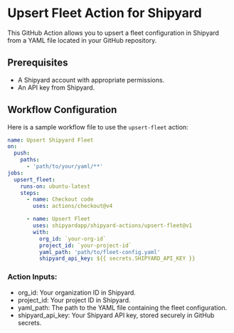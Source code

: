 # Upsert Fleet Action for Shipyard

This GitHub Action allows you to upsert a fleet configuration in Shipyard from a YAML file located in your GitHub repository.

## Prerequisites

- A Shipyard account with appropriate permissions.
- An API key from Shipyard.

## Workflow Configuration

Here is a sample workflow file to use the `upsert-fleet` action:

```yaml
name: Upsert Shipyard Fleet
on:
  push:
    paths:
      - 'path/to/your/yaml/**'
jobs:
  upsert_fleet:
    runs-on: ubuntu-latest
    steps:
      - name: Checkout code
        uses: actions/checkout@v4

      - name: Upsert Fleet
        uses: shipyardapp/shipyard-actions/upsert-fleet@v1
        with:
          org_id: `your-org-id`
          project_id: `your-project-id`
          yaml_path: 'path/to/fleet-config.yaml'
          shipyard_api_key: ${{ secrets.SHIPYARD_API_KEY }}
```
### Action Inputs:
* org_id: Your organization ID in Shipyard.
* project_id: Your project ID in Shipyard.
* yaml_path: The path to the YAML file containing the fleet configuration.
* shipyard_api_key: Your Shipyard API key, stored securely in GitHub secrets.
